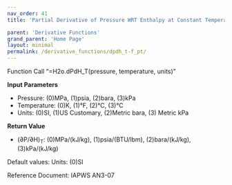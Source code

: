 ```yaml
---
nav_order: 41
title: 'Partial Derivative of Pressure WRT Enthalpy at Constant Temperature f(P, T)'

parent: 'Derivative Functions'
grand_parent: 'Home Page'
layout: minimal
permalink: /derivative_functions/dpdh_t-f_pt/
---
```


Function Call “=H2o.dPdH\_T(pressure, temperature, units)”

**Input Parameters**

- Pressure: (0)MPa, (1)psia, (2)bara, (3)kPa
- Temperature: (0)K, (1)°F, (2)°C, (3)°C
- Units: (0)SI, (1)US Customary, (2)Metric bara, (3) Metric kPa

**Return Value**

- (∂P/∂H)<sub>T</sub>: (0)MPa/(kJ/kg), (1)psia/(BTU/lbm), (2)bara/(kJ/kg), (3)kPa/(kJ/kg)

Default values: Units: (0)SI

Reference Document: IAPWS AN3-07